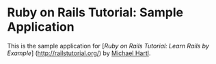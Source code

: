# Ruby on Rails Tutorial: Sample Application

This is the sample application for 
[*Ruby on Rails Tutorial: Learn Rails by Example*] (http://railstutorial.org/) by [Michael Hartl](http://michaelhartl.com/).
